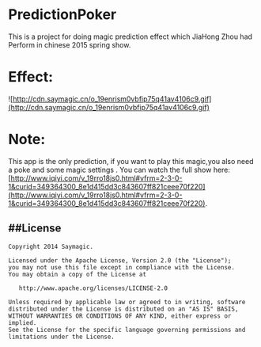 # PredictionPoker
This is a project for doing magic prediction effect  which JiaHong Zhou had Perform in chinese 2015  spring show.


# Effect:

![http://cdn.saymagic.cn/o_19enrism0vbfip75q41av4106c9.gif](http://cdn.saymagic.cn/o_19enrism0vbfip75q41av4106c9.gif)


# Note:

This app is the only prediction, if you want to play this magic,you also need a poke and some magic settings . You can watch the full show here:[http://www.iqiyi.com/v_19rro18js0.html#vfrm=2-3-0-1&curid=349364300_8e1d415dd3c843607ff821ceee70f220](http://www.iqiyi.com/v_19rro18js0.html#vfrm=2-3-0-1&curid=349364300_8e1d415dd3c843607ff821ceee70f220).

##License
-------

```
Copyright 2014 Saymagic.

Licensed under the Apache License, Version 2.0 (the "License");
you may not use this file except in compliance with the License.
You may obtain a copy of the License at

   http://www.apache.org/licenses/LICENSE-2.0

Unless required by applicable law or agreed to in writing, software
distributed under the License is distributed on an "AS IS" BASIS,
WITHOUT WARRANTIES OR CONDITIONS OF ANY KIND, either express or implied.
See the License for the specific language governing permissions and
limitations under the License.
```

